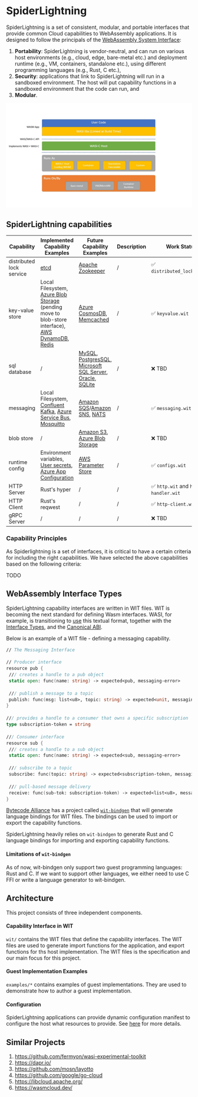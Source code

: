 # SpiderLightning

SpiderLightning is a set of consistent, modular, and portable interfaces that provide common Cloud capabilities to WebAssembly applications. It is designed to follow the principals of the [WebAssembly System Interface](https://wasi.dev/):

1. **Portability**: SpiderLightning is vendor-neutral, and can run on various host environments (e.g., cloud, edge, bare-metal etc.) and deployment runtime (e.g., VM, containers, standalone etc.), using different programming languages (e.g., Rust, C etc.),
2. **Security**: applications that link to SpiderLightning will run in a sandboxed environment. The host will put capability functions in a sandboxed environment that the code can run, and
3. **Modular**.

![Diagram](./images/primer0.jpg)

## SpiderLightning capabilities

| Capability               | Implemented Capability Examples                                                                                                                                                                                                       | Future Capability Examples                                                                                                                                                                                                                                                       | Description | Work Status                         |
| ------------------------ | ------------------------------------------------------------------------------------------------------------------------------------------------------------------------------------------------------------------------------------- | -------------------------------------------------------------------------------------------------------------------------------------------------------------------------------------------------------------------------------------------------------------------------------- | ----------- | ----------------------------------- |
| distributed lock service | [etcd](https://etcd.io/)                                                                                                                                                                                                              | [Apache Zookeeper](https://zookeeper.apache.org/)                                                                                                                                                                                                                                | /           | ✅ `distributed_locking.wit`         |
| key-value store          | Local Filesystem, [Azure Blob Storage](https://azure.microsoft.com/services/storage/blobs) (pending move to blob-store interface), [AWS DynamoDB](https://aws.amazon.com/dynamodb/), [Redis](https://redis.io/)                       | [Azure CosmosDB](https://azure.microsoft.com/en-us/services/cosmos-db/), [Memcached](https://memcached.org/)                                                                                                                                                                     | /           | ✅ `keyvalue.wit`                    |
| sql database             | /                                                                                                                                                                                                                                     | [MySQL](https://www.mysql.com/), [PostgresSQL](https://www.postgresql.org/), [Microsoft SQL Server](https://en.wikipedia.org/wiki/Microsoft_SQL_Server), [Oracle](https://docs.oracle.com/cd/B19306_01/server.102/b14200/intro.htm), [SQLite](https://www.sqlite.org/index.html) | /           | ❌ TBD                               |
| messaging                | Local Filesystem, [Confluent Kafka](https://kafka.apache.org/), [Azure Service Bus](https://azure.microsoft.com/en-us/products/service-bus/), [Mosquitto](https://mosquitto.org/)                                                     | [Amazon SQS](https://aws.amazon.com/sqs/)/[Amazon SNS](https://aws.amazon.com/sns/), [NATS](https://nats.io/)                                                                                                                                                                    | /           | ✅ `messaging.wit`                   |
| blob store               | /                                                                                                                                                                                                                                     | [Amazon S3](https://aws.amazon.com/s3/), [Azure Blob Storage](https://azure.microsoft.com/services/storage/blobs)                                                                                                                                                                | /           | ❌ TBD                               |
| runtime config           | Environment variables, [User secrets](https://docs.microsoft.com/en-us/aspnet/core/security/app-secrets?view=aspnetcore-6.0&tabs=windows), [Azure App Configuration](https://docs.microsoft.com/en-us/azure/azure-app-configuration/) | [AWS Parameter Store](https://docs.aws.amazon.com/systems-manager/latest/userguide/systems-manager-parameter-store.html)                                                                                                                                                         | /           | ✅ `configs.wit`                     |
| HTTP Server              | Rust's hyper                                                                                                                                                                                                                          | /                                                                                                                                                                                                                                                                                | /           | ✅ `http.wit` and `http-handler.wit` |
| HTTP Client              | Rust's reqwest                                                                                                                                                                                                                        | /                                                                                                                                                                                                                                                                                | /           | ✅ `http-client.wit`                 |
| gRPC Server              | /                                                                                                                                                                                                                                     | /                                                                                                                                                                                                                                                                                | /           | ❌ TBD                               |

### Capability Principles

As Spiderlightning is a set of interfaces, it is critical to have a certain criteria for including the right capabilities. We have selected the above capabilities based on the following criteria:

TODO

## WebAssembly Interface Types

SpiderLightning capability interfaces are written in WIT files. WIT is becoming the next standard for defining Wasm interfaces. WASI, for example, is transitioning to [use](https://github.com/bytecodealliance/wit-bindgen/blob/32e63116d469d8046727fae3c1333a7d35d0c5d3/tests/codegen/wasi-next/wasi_next.wit) this textual format, together with the [Interface Types](https://github.com/WebAssembly/interface-types/blob/main/proposals/interface-types/Explainer.md), and the [Canonical ABI](https://github.com/WebAssembly/interface-types/pull/140).

Below is an example of a WIT file - defining a messaging capability.

```fsharp
// The Messaging Interface

// Producer interface
resource pub {
 /// creates a handle to a pub object
 static open: func(name: string) -> expected<pub, messaging-error>

 /// publish a message to a topic
 publish: func(msg: list<u8>, topic: string) -> expected<unit, messaging-error> 
}

/// provides a handle to a consumer that owns a specific subscription
type subscription-token = string

/// Consumer interface
resource sub {
 /// creates a handle to a sub object
 static open: func(name: string) -> expected<sub, messaging-error>

 /// subscribe to a topic
 subscribe: func(topic: string) -> expected<subscription-token, messaging-error> 

 /// pull-based message delivery
 receive: func(sub-tok: subscription-token) -> expected<list<u8>, messaging-error>
}
```

[Bytecode Alliance](https://bytecodealliance.org/) has a project called [`wit-bindgen`](https://github.com/bytecodealliance/wit-bindgen) that will generate language bindings for WIT files. The bindings can be used to import or export the capability functions.

SpiderLightning heavily relies on `wit-bindgen` to generate Rust and C language bindings for importing and exporting capability functions.

#### Limitations of `wit-bindgen`

As of now, wit-bindgen only support two guest programming languages: Rust and C. If we want to support other languages, we either need to use C FFI or write a language generator to wit-bindgen.

## Architecture

This project consists of three independent components.

#### Capability Interface in WIT

`wit/` contains the WIT files that define the capability interfaces. The WIT files are used to generate import functions for the application, and export functions for ths host implementation. The WIT files is the specification and our main focus for this project.

#### Guest Implementation Examples

`examples/*` contains examples of guest implementations. They are used to demonstrate how to author a guest implementation.

#### Configuration

SpiderLightning applications can provide dynamic configuration manifest to configure the host what resources to provide. See [here](https://github.com/deislabs/spiderlightning/blob/main/proposals/slightfile-v0.2.0-proposal.md) for more details.

## Similar Projects

1. <https://github.com/fermyon/wasi-experimental-toolkit>
2. <https://dapr.io/>
3. <https://github.com/mosn/layotto>
4. <https://github.com/google/go-cloud>
5. <https://libcloud.apache.org/>
6. <https://wasmcloud.dev/>
